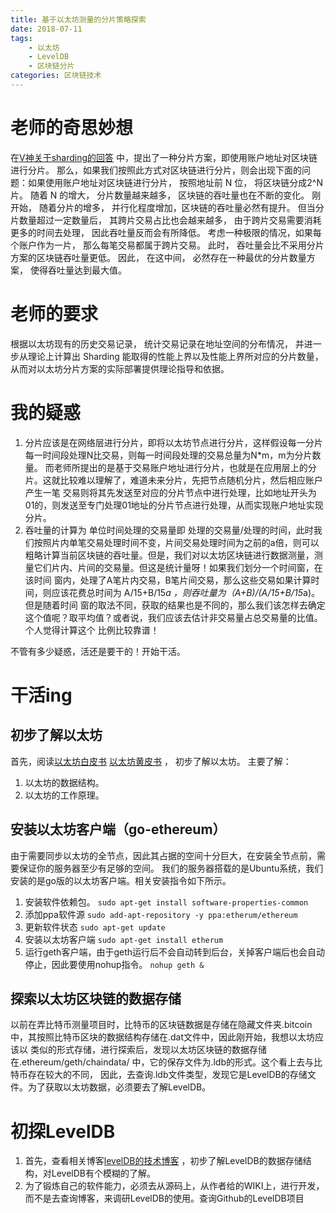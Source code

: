 ```yaml
---
title: 基于以太坊测量的分片策略探索
date: 2018-07-11
tags: 
	- 以太坊
	- LevelDB
	- 区块链分片
categories: 区块链技术
---
```

# 老师的奇思妙想
在[V神关于sharding的回答](https://github.com/ethereum/wiki/wiki/Sharding-FAQ) 中，提出了一种分片方案，即使用账户地址对区块链进行分片。
那么，如果我们按照此方式对区块链进行分片，则会出现下面的问题：如果使用账户地址对区块链进行分片， 按照地址前 N 位， 将区块链分成2^N片。 
随着 N 的增大， 分片数量越来越多， 区块链的吞吐量也在不断的变化。 刚开始， 随着分片的增多， 并行化程度增加，区块链的吞吐量必然有提升。
但当分片数量超过一定数量后， 其跨片交易占比也会越来越多， 由于跨片交易需要消耗更多的时间去处理， 因此吞吐量反而会有所降低。 
考虑一种极限的情况，如果每个账户作为一片， 那么每笔交易都属于跨片交易。 此时， 吞吐量会比不采用分片方案的区块链吞吐量更低。
 因此， 在这中间， 必然存在一种最优的分片数量方案， 使得吞吐量达到最大值。
# 老师的要求
根据以太坊现有的历史交易记录， 统计交易记录在地址空间的分布情况， 并进一步从理论上计算出 Sharding 能取得的性能上界以及性能上界所对应的分片数量，
从而对以太坊分片方案的实际部署提供理论指导和依据。
# 我的疑惑
1. 分片应该是在网络层进行分片，即将以太坊节点进行分片，这样假设每一分片每一时间段处理N比交易，则每一时间段处理的交易总量为N*m，m为分片数量。
而老师所提出的是基于交易账户地址进行分片，也就是在应用层上的分片。这就比较难以理解了，难道未来分片，先把节点随机分片，然后相应账户产生一笔
交易则将其先发送至对应的分片节点中进行处理，比如地址开头为01的，则发送至专门处理01地址的分片节点进行处理，从而实现账户地址实现分片。
2. 吞吐量的计算为 单位时间处理的交易量即 处理的交易量/处理的时间，此时我们按照片内单笔交易处理时间不变，片间交易处理时间为之前的a倍，则可以
粗略计算当前区块链的吞吐量。但是，我们对以太坊区块链进行数据测量，测量它们片内、片间的交易量。但这是统计量呀！如果我们划分一个时间窗，在该时间
窗内，处理了A笔片内交易，B笔片间交易，那么这些交易如果计算时间，则应该花费总时间为 A/15+B/15*a ，则吞吐量为（A+B)/(A/15+B/15*a)。但是随着时间
窗的取法不同，获取的结果也是不同的，那么我们该怎样去确定这个值呢？取平均值？或者说，我们应该去估计非交易量占总交易量的比值。个人觉得计算这个
比例比较靠谱！

不管有多少疑惑，活还是要干的！开始干活。
# 干活ing
## 初步了解以太坊
首先，阅读[以太坊白皮书](https://github.com/ethereum/wiki/wiki/White-Paper) [以太坊黄皮书](https://ethereum.github.io/yellowpaper/paper.pdf) ，
初步了解以太坊。
主要了解：
1. 以太坊的数据结构。
2. 以太坊的工作原理。
## 安装以太坊客户端（go-ethereum）
由于需要同步以太坊的全节点，因此其占据的空间十分巨大，在安装全节点前，需要保证你的服务器至少有足够的空间。
我们的服务器搭载的是Ubuntu系统，我们安装的是go版的以太坊客户端。相关安装指令如下所示。
1. 安装软件依赖包。
`sudo apt-get install software-properties-common`
2. 添加ppa软件源
`sudo add-apt-repository -y ppa:etherum/ethereum`
3. 更新软件状态
`sudo apt-get update`
4. 安装以太坊客户端
`sudo apt-get install etherum`
5. 运行geth客户端，由于geth运行后不会自动转到后台，关掉客户端后也会自动停止，因此要使用nohup指令。
`nohup geth &`
## 探索以太坊区块链的数据存储
以前在弄比特币测量项目时，比特币的区块链数据是存储在隐藏文件夹.bitcoin中，其按照比特币区块的数据结构存储在.dat文件中，因此刚开始，我想以太坊应该以
类似的形式存储，进行探索后，发现以太坊区块链的数据存储在.ethereum/geth/chaindata/ 中，它的保存文件为.ldb的形式。这个看上去与比特币存在较大的不同，
因此，去查询.ldb文件类型，发现它是LevelDB的存储文件。为了获取以太坊数据，必须要去了解LevelDB。
# 初探LevelDB
1. 首先，查看相关博客[levelDB的技术博客](https://catkang.github.io) ，初步了解LevelDB的数据存储结构，对LevelDB有个模糊的了解。
2. 为了锻炼自己的软件能力，必须去从源码上，从作者给的WIKI上，进行开发，而不是去查询博客，来调研LevelDB的使用。查询Github的LevelDB项目












